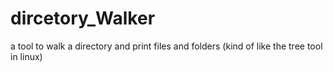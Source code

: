 # dircetory_Walker
a tool to walk a directory and print files and folders (kind of like the tree tool in linux)
